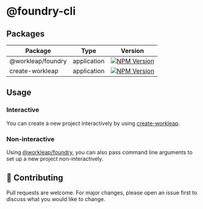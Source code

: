 # @foundry-cli

## Packages

| Package           | Type        | Version                                                                                                                         |
| ----------------- | ----------- | ------------------------------------------------------------------------------------------------------------------------------- |
| @workleap/foundry | application | [![NPM Version](http://img.shields.io/npm/v/@workleap/foundry.svg?style=flat)](https://www.npmjs.org/package/@workleap/foundry) |
| create-workleap   | application | [![NPM Version](http://img.shields.io/npm/v/create-workleap.svg?style=flat)](https://www.npmjs.org/package/create-workleap)     |

## Usage

### Interactive

You can create a new project interactively by using [create-workleap](packages/create-workleap/README.md).

### Non-interactive

Using [@workleap/foundry](packages/foundry/README.md), you can also pass command line arguments to set up a new project non-interactively.

## 🤝 Contributing

Pull requests are welcome. For major changes, please open an issue first to discuss what you would like to change.
